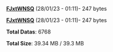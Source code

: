 [**FJxtWNSQ**](/data/FJxtWNSQ.txt) (28/01/23 - 01:11)- 247 bytes

[**FJxtWNSQ**](/data/FJxtWNSQ.txt) (28/01/23 - 01:11)- 247 bytes

**Total Datas**: 6768

**Total Size**: 39.34 MB / 39.3 MB